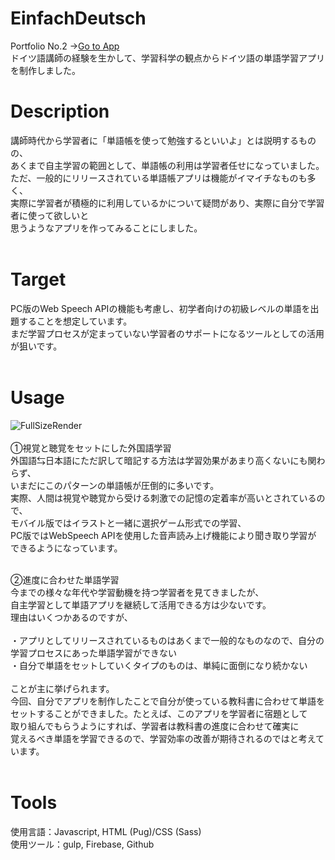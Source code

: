 # EinfachDeutsch
Portfolio No.2 →[Go to App](https://einfachdeutsch-f0305.web.app/)<br>
ドイツ語講師の経験を生かして、学習科学の観点からドイツ語の単語学習アプリを制作しました。<br>

# Description
講師時代から学習者に「単語帳を使って勉強するといいよ」とは説明するものの、<br>
あくまで自主学習の範囲として、単語帳の利用は学習者任せになっていました。<br>
ただ、一般的にリリースされている単語帳アプリは機能がイマイチなものも多く、<br>
実際に学習者が積極的に利用しているかについて疑問があり、実際に自分で学習者に使って欲しいと<br>
思うようなアプリを作ってみることにしました。<br><br>

# Target
PC版のWeb Speech APIの機能も考慮し、初学者向けの初級レベルの単語を出題することを想定しています。<br>
まだ学習プロセスが定まっていない学習者のサポートになるツールとしての活用が狙いです。<br><br>

# Usage
![FullSizeRender](https://user-images.githubusercontent.com/65016438/103449871-b0aeb100-4cf1-11eb-8c35-64017c5fb551.gif)<br><br>
①視覚と聴覚をセットにした外国語学習<br>
外国語⇆日本語にただ訳して暗記する方法は学習効果があまり高くないにも関わらず、<br>
いまだにこのパターンの単語帳が圧倒的に多いです。<br>
実際、人間は視覚や聴覚から受ける刺激での記憶の定着率が高いとされているので、<br>
モバイル版ではイラストと一緒に選択ゲーム形式での学習、<br>
PC版ではWebSpeech APIを使用した音声読み上げ機能により聞き取り学習が<br>
できるようになっています。<br><br>

②進度に合わせた単語学習<br>
今までの様々な年代や学習動機を持つ学習者を見てきましたが、<br>
自主学習として単語アプリを継続して活用できる方は少ないです。<br>
理由はいくつかあるのですが、<br><br>
・アプリとしてリリースされているものはあくまで一般的なものなので、自分の学習プロセスにあった単語学習ができない<br>
・自分で単語をセットしていくタイプのものは、単純に面倒になり続かない<br><br>
ことが主に挙げられます。<br>
今回、自分でアプリを制作したことで自分が使っている教科書に合わせて単語を<br>
セットすることができました。たとえば、このアプリを学習者に宿題として<br>
取り組んでもらうようにすれば、学習者は教科書の進度に合わせて確実に<br>
覚えるべき単語を学習できるので、学習効率の改善が期待されるのではと考えています。<br><br>

# Tools
使用言語：Javascript, HTML (Pug)/CSS (Sass)<br>
使用ツール：gulp, Firebase, Github<br>
